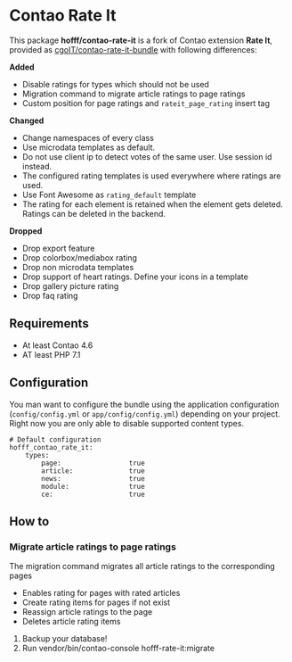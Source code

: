 # Contao Rate It

This package **hofff/contao-rate-it** is a fork of Contao extension **Rate It**, provided as 
[cgoIT/contao-rate-it-bundle](https://github.com/cgoIT/contao-rate-it-bundle) with following differences:

**Added**

 * Disable ratings for types which should not be used
 * Migration command to migrate article ratings to page ratings
 * Custom position for page ratings and `rateit_page_rating` insert tag

**Changed**

 * Change namespaces of every class
 * Use microdata templates as default.
 * Do not use client ip to detect votes of the same user. Use session id instead.
 * The configured rating templates is used everywhere where ratings are used.
 * Use Font Awesome as `rating_default` template
 * The rating for each element is retained when the element gets deleted. Ratings can be deleted in the backend.
 
**Dropped**

 * Drop export feature
 * Drop colorbox/mediabox rating
 * Drop non microdata templates
 * Drop support of heart ratings. Define your icons in a template
 * Drop gallery picture rating
 * Drop faq rating

## Requirements

 * At least Contao 4.6
 * AT least PHP 7.1

## Configuration

You man want to configure the bundle using the application configuration (`config/config.yml` or `app/config/config.yml`)
depending on your project. Right now you are only able to disable supported content types.

```
# Default configuration
hofff_contao_rate_it:
    types:
        page:                 true
        article:              true
        news:                 true
        module:               true
        ce:                   true
```

## How to

### Migrate article ratings to page ratings

The migration command migrates all article ratings to the corresponding pages

 - Enables rating for pages with rated articles
 - Create rating items for pages if not exist
 - Reassign article ratings to the page
 - Deletes article rating items
 
1. Backup your database!
2. Run vendor/bin/contao-console hofff-rate-it:migrate
